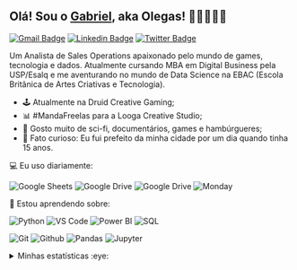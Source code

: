 ## Olá! Sou o [Gabriel](https://www.linkedin.com/in/gabrielolegario/), aka Olegas! 👋🏿👨🏾‍💻

[![Gmail Badge](https://img.shields.io/badge/-gabriel.oligar@gmail.com-c14438?style=flat&logo=Gmail&logoColor=white)](mailto:gabriel.oligar@gmail.com "Connect via Email")
[![Linkedin Badge](https://img.shields.io/badge/-Gabriel_"Olegas"_Olegário-0072b1?style=flat&logo=Linkedin&logoColor=white)](https://www.linkedin.com/in/gabrielolegario/ "Connect on LinkedIn")
[![Twitter Badge](https://img.shields.io/badge/-@notolegas-00acee?style=flat&logo=Twitter&logoColor=white)](https://twitter.com/intent/follow?screen_name=notolegas "Follow on Twitter")

Um Analista de Sales Operations apaixonado pelo mundo de games, tecnologia e dados. Atualmente cursando MBA em Digital Business pela USP/Esalq e me aventurando no mundo de Data Science na EBAC (Escola Britânica de Artes Criativas e Tecnologia).

- 🕹 Atualmente na Druid Creative Gaming;
- 📊 #MandaFreelas para a Looga Creative Studio;
- 💬 Gosto muito de sci-fi, documentários, games e hambúrgueres;
- 🤠 Fato curioso: Eu fui prefeito da minha cidade por um dia quando tinha 15 anos.

💻 Eu uso diariamente:

![Google Sheets](https://img.shields.io/badge/-Google%20Sheets-black?style=flat&logo=Google-Sheets)
![Google Drive](https://img.shields.io/badge/-Google%20Drive-black?style=flat&logo=Google-Drive)
![Google Drive](https://img.shields.io/badge/-Google%20Data%20Studio-black?style=flat&logo=Google-Analytics)
![Monday](https://img.shields.io/badge/-Monday%20CRM-black?style=flat&logo=Trello)
 
 🤯 Estou aprendendo sobre:
 
![Python](https://img.shields.io/badge/-Python-black?style=flat&logo=Python)
![VS Code](https://img.shields.io/badge/-VS%20Code-black?style=flat&logo=visual-studio-code)
![Power BI](https://img.shields.io/badge/-Power%20BI-black?style=flat&logo=Power-BI)
![SQL](https://img.shields.io/badge/-MySQL-black?style=flat&logo=MYSQL)

![Git](https://img.shields.io/badge/-Git-black?style=flat&logo=Git)
![Github](https://img.shields.io/badge/-Github-black?style=flat&logo=Github)
![Pandas](https://img.shields.io/badge/-Pandas-black?style=flat&logo=Pandas)
![Jupyter](https://img.shields.io/badge/-Jupyter-black?style=flat&logo=Jupyter)


<details>
  <summary>Minhas estatísticas :eye:</summary>
  <br>
  
![Anurag's GitHub stats](https://github-readme-stats.vercel.app/api?username=gabriel-olegas&count_private=true&show_icons=true&theme=dark)
  ----
  
</details>
